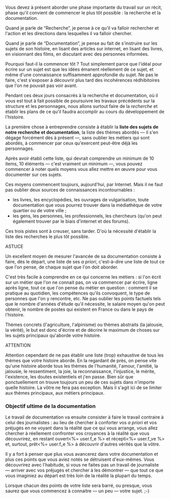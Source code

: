 <!-- #44 Recherche et documentation : liste des sujets -->

Vous devez à présent aborder une phase importante du travail sur un récit, phase qu'il convient de commencer le plus tôt possible : la recherche et la documentation.

Quand je parle de “Recherche”, je pense à ce qu'il va falloir rechercher et l'action et les directions dans lesquelles il va falloir chercher.

Quand je parle de “Documentation”, je pense au fait de s'instruire sur les sujets de son histoire, en lisant des articles sur internet, en lisant des livres, en visionnant des films, en discutant avec des personnes informées.

Pourquoi faut-il la commencer tôt ? Tout simplement parce que l'idéal pour écrire sur un sujet est que les idées émanent réellement de ce sujet, et même d'une connaissance suffisamment approfondie du sujet. Ne pas le faire, c'est s'exposer à découvrir plus tard des incohérences rédhibitoires que l'on ne pouvait pas voir avant.

Pendant ces deux jours consacrés à la recherche et documentation, où il vous est tout à fait possible de poursuivre les travaux précédents sur la structure et les personnages, nous allons surtout faire de la *recherche* et établir les plans de ce qu'il faudra accomplir au cours du développement de l'histoire.

La première chose à entreprendre consiste à établir la **liste des sujets de notre recherche et documentation**, la liste des thèmes abordés — il s'en dégage forcément dès à présent —, sans oublier les métiers qui sont abordés, à commencer par ceux qu'exercent peut-être déjà les personnages.

Après avoir établi cette liste, qui devrait comprendre un minimum de 10 items, 10 éléments — c'est vraiment un minimum —, vous pouvez commencer à noter quels moyens vous allez mettre en œuvre pour vous documenter sur ces sujets.

Ces moyens commencent toujours, aujourd'hui, par Internet. Mais il ne faut pas oublier deux sources de connaissances incontournables :

* les livres, les encyclopédies, les ouvrages de vulgarisation, toute documentation que vous pourrez trouver dans la médiathèque de votre quartier ou de votre ville ;
* les gens, les personnes, les professionnels, les chercheurs (qu'on peut également trouver par le biais d'internet et des forums).

Ces trois pistes sont à creuser, sans tarder. D'où la nécessité d'établir la liste des recherches le plus tôt possible.

<div class="libelle">ASTUCE</div>

Un excellent moyen de mesurer l'avancée de sa documentation consiste
à faire, dès le départ, une liste de ses *a priori*,
c'est-à-dire une liste de tout ce que l'on pense, de chaque sujet que l'on doit aborder.

C'est très facile à comprendre en ce qui concerne les métiers : si l'on écrit sur un métier que l'on ne connait pas, on va commencer par écrire, ligne après ligne, tout ce que l'on pense du métier en question : comment il se pratique au quotidien, les compétences qu'ils convoquent, le type de personnes que l'on y rencontre, etc. Ne pas oublier les points factuels tels que le nombre d'années d'étude qu'il nécessite, le salaire moyen qu'on peut obtenir, le nombre de postes qui existent en France ou dans le pays de l'histoire.

Thèmes concrets (l'agriculture, l'alpinisme) ou thèmes abstraits (la jalousie, la vérité), le but est donc d'écrire et de décrire le maximum de choses sur les sujets principaux qu'aborde votre histoire.

<span class="red">ATTENTION</span>

Attention cependant de ne pas établir une liste (trop) exhaustive de tous les thèmes que votre histoire aborde. En la regardant de près, on pense vite qu'une histoire aborde tous les thèmes de l'humanité, l'amour, l'amitié, la jalousie, le ressentiment, la joie, la reconnaissance, l'injustice, le mérite, l'existence, les doutes existentiels et j'en passe. Bien sûr que ponctuellement on trouve toujours un peu de ces sujets dans n'importe quelle histoire. La vôtre ne fera pas exception. Mais il s'agit ici de se limiter aux thèmes principaux, aux métiers principaux.

### Objectif ultime de la documentation

Le travail de documentation va ensuite consister à faire le travail contraire à celui des journalistes : au lieu de chercher à conforter vos *a priori* et vos préjugés en ne voyant dans la réalité que ce qui vous arrange, vous allez chercher à réellement confronter vos croyances à la réalité que vous découvrirez, en restant ouvert<%= user.f_e %> et récepti<%= user.f_ve %> et, surtout, prêt<%= user.f_e %> à découvrir d'autres vérités que la vôtre.

Il y a fort à penser que plus vous avancerez dans votre documentation et plus ces points que vous aviez notés se détruisent d'eux-mêmes. Vous découvrirez avec l'habitude, si vous ne faites pas un travail de journaliste — arriver avec vos préjugés et chercher à les démontrer — que tout ce que vous imaginiez au départ est très loin de la réalité la plupart du temps.

Lorsque chacun des points de votre liste sera barré, ou presque, vous saurez que vous commencez à connaitre — un peu — votre sujet. ;-)
